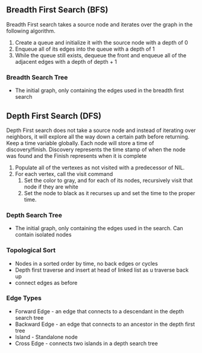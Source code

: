 ## Breadth First Search (BFS)
Breadth First search takes a source node and iterates over the graph in the following algorithm.
1. Create a queue and initialize it with the source node with a depth of 0
2. Enqueue all of its edges into the queue with a depth of 1
3. While the queue still exists, dequeue the front and enqueue all of the adjacent edges with a depth of depth + 1
### Breadth Search Tree
- The initial graph, only containing the edges used in the breadth first search
## Depth First Search (DFS)
Depth First search does not take a source node and instead of iterating over neighbors, it will explore all the way down a certain path before returning. Keep a time variable globally. Each node will store a time of discovery/finish. Discovery represents the time stamp of when the node was found and the Finish represents when it is complete
1. Populate all of the vertexes as not visited with a predecessor of NIL. 
2. For each vertex, call the visit command
	1. Set the color to gray, and for each of its nodes, recursively visit that node if they are white
	2. Set the node to black as it recurses up and set the time to the proper time.
### Depth Search Tree
- The initial graph, only containing the edges used in the search. Can contain isolated nodes
### Topological Sort
- Nodes in a sorted order by time, no back edges or cycles
- Depth first traverse and insert at head of linked list as u traverse back up
- connect edges as before
### Edge Types
- Forward Edge - an edge that connects to a descendant in the depth search tree
- Backward Edge - an edge that connects to an ancestor in the depth first tree
- Island - Standalone node
- Cross Edge - connects two islands in a depth search tree